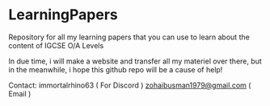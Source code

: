 # LearningPapers
Repository for all my learning papers that you can use to learn about the content of IGCSE O/A Levels

In due time, i will make a website and transfer all my materiel over there, but in the meanwhile, i hope 
this github repo will be a cause of help!

Contact: immortalrhino63                       ( For Discord )
         zohaibusman1979@gmail.com             (    Email     )
